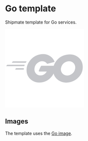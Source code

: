 # Go template

Shipmate template for Go services.

![](https://github.com/shipmate-io/go-template/blob/v1/src/icon.svg?raw=true)

## Images

The template uses the [Go image](https://github.com/shipmate-io/go-image).
